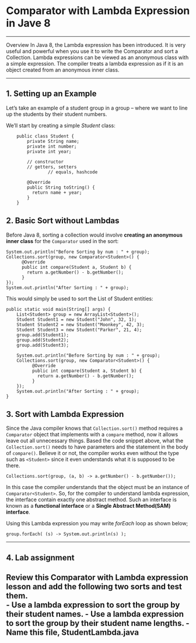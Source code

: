 
# Comparator with Lambda Expression in Jave 8
-------------------

Overview
In Java 8, the Lambda expression has been introduced. It is very useful and powerful when you use it to write the Comparator and sort a Collection. Lambda expressions can be viewed as an anonymous class with a simple expression. The compiler treats a lambda expression as if it is an object created from an anonymous inner class.

-----------

## 1. Setting up an Example
Let’s take an example of a student group in a group – where we want to line up the students by their student numbers.

We’ll start by creating a simple _Student_ class:

```  
    public class Student {
        private String name;
        private int number;
        private int year;

        // constructor
        // getters, setters  
				// equals, hashcode

        @Override
        public String toString() {
          return name + year;
        }
    }
```

## 2. Basic Sort without Lambdas

Before Java 8, sorting a collection would involve __creating an anonymous inner class__ for the `Comparator` used in the sort:

```
System.out.println("Before Sorting by num : " + group);
Collections.sort(group, new Comparator<Student>() {
      @Override
      public int compare(Student a, Student b) {
        return a.getNumber() - b.getNumber();
      }
});
System.out.println("After Sorting : " + group);
```

This would simply be used to sort the List of Student entities:

```
public static void main(String[] args) {
    List<Student> group = new ArrayList<Student>();
    Student Student1 = new Student("John", 32, 1);
    Student Student2 = new Student("Moonkey", 42, 3);
    Student Student3 = new Student("Parker", 21, 4);
    group.add(Student1);
    group.add(Student2);
    group.add(Student3);

    System.out.println("Before Sorting by num : " + group);
    Collections.sort(group, new Comparator<Student>() {
          @Override
          public int compare(Student a, Student b) {
            return a.getNumber() - b.getNumber();
          }
    });
    System.out.println("After Sorting : " + group);
}
```

## 3. Sort with Lambda Expression

Since the Java compiler knows that `Collection.sort()` method requires a `Comparator` object that implements with a `compare` method, now it allows leave out all unnecessary things.  Based the code snippet above, what the `Collection.sort()` needs to have parameters and the statement in the body of `compare()`.  Believe it or not, the compiler works even without the type such as `<Student>` since it even understands what it is supposed to be there.  

```
Collections.sort(group, (a, b) -> a.getNumber() - b.getNumber());
```

In this case the compiler understands that the object must be an instance of `Comparator<Student>`. So, for the compiler to understand lambda expression, the interface contain exactly one abstract method. Such an interface is known as a __functional interface__ or a __Single Abstract Method(SAM) interface__.

Using this Lambda expression you may write _forEach_ loop as shown below;

```
group.forEach( (s) -> System.out.println(s) );
```
------------------------
## 4. Lab assignment

Review this __Comparator with Lambda expression__ lesson and add the following two sorts and test them.  
	- Use a lambda expression to sort the group by their student names.
	- Use a lambda expression to sort the group by their student name lengths.
	- Name this file, StudentLambda.java
----------------
